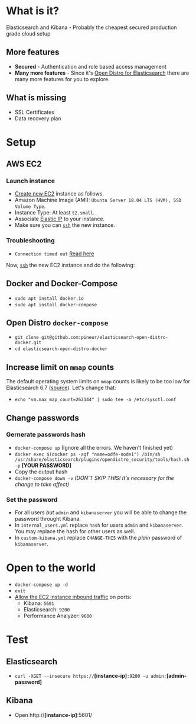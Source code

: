 # What is it?
Elasticsearch and Kibana - Probably the cheapest secured production grade cloud setup
## More features
* **Secured** - Authentication and role based access management
* **Many more features** - Since it's [Open Distro for Elasticsearch](https://opendistro.github.io/for-elasticsearch/) there are many more features for you to explore.
## What is missing
* SSL Certificates
* Data recovery plan

# Setup
## AWS EC2
### Launch instance
* [Create new EC2](https://docs.aws.amazon.com/efs/latest/ug/gs-step-one-create-ec2-resources.html) instance as follows.
* Amazon Machine Image (AMI): `Ubuntu Server 18.04 LTS (HVM), SSD Volume Type`.
* Instance Type: At least `t2.small`.
* Associate [Elastic IP](https://docs.aws.amazon.com/AWSEC2/latest/UserGuide/elastic-ip-addresses-eip.html) to your instance.
* Make sure you can [`ssh`](https://medium.com/@GalarnykMichael/aws-ec2-part-2-ssh-into-ec2-instance-c7879d47b6b2) the new instance.
### Troubleshooting
* `Connection timed out` [Read here ](https://docs.aws.amazon.com/AWSEC2/latest/UserGuide/TroubleshootingInstancesConnecting.html#TroubleshootingInstancesConnectionTimeout)

Now, [`ssh`](https://medium.com/@GalarnykMichael/aws-ec2-part-2-ssh-into-ec2-instance-c7879d47b6b2) the new EC2 instance and do the following:

## Docker and Docker-Compose
* `sudo apt install docker.io`
* `sudo apt install docker-compose`
## Open Distro `docker-compose`
* `git clone git@github.com:pineur/elasticsearch-open-distro-docker.git`
* `cd elasticsearch-open-distro-docker`
## Increase limit on `mmap` counts
The default operating system limits on `mmap` counts is likely to be too low for Elasticsearch 6.7 ([source](https://www.elastic.co/guide/en/elasticsearch/reference/current/vm-max-map-count.html)). Let's change that:
* `echo "vm.max_map_count=262144" | sudo tee -a /etc/sysctl.conf`
## Change passwords
### Gernerate passwords hash
* `docker-compose up` (Ignore all the errors. We haven't finished yet)
* `docker exec $(docker ps -aqf "name=odfe-node1") /bin/sh /usr/share/elasticsearch/plugins/opendistro_security/tools/hash.sh -p` **[YOUR PASSWORD]**
* Copy the output hash
* `docker-compose down -v` *(DON'T SKIP THIS! It's necessary for the change to take affect)*
### Set the password
* For all users *but* `admin` and `kibanaserver` you will be able to change the password throught Kibana.
* In `internal_users.yml` replace `hash` for users `admin` and `kibanaserver`. You may replace the hash for other users as well.
* In `custom-kibana.yml` replace `CHANGE-THIS` with the *plain* password of `kibanaserver`.
# Open to the world
* `docker-compose up -d`
* `exit`
* [Allow the EC2 instance inbound traffic](https://docs.aws.amazon.com/AWSEC2/latest/UserGuide/authorizing-access-to-an-instance.html) on ports:
    * Kibana: `5601`
    * Elasticsearch: `9200`
    * Performance Analyzer: `9600`
# Test
## Elasticsearch
* `curl -XGET --insecure https://`**[instance-ip]**`:9200 -u admin:`**[admin-password]**
## Kibana
* Open http://**[instance-ip]**:5601/
